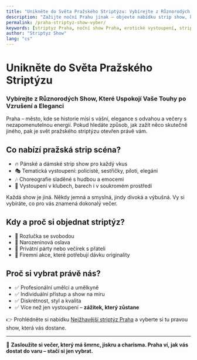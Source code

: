 ```yaml
---
title: "Unikněte do Světa Pražského Striptýzu: Vybírejte z Různorodých Show, Které Uspokojí Vaše Touhy po Vzrušení a Eleganci"
description: "Zažijte noční Prahu jinak – objevte nabídku strip show, které spojují vášeň, styl a profesionální vystoupení. Odvážná elegance, která vás pohltí."
permalink: /praha-striptyz-show-vyber/
keywords: [striptyz Praha, noční show Praha, erotické vystoupení, striptérky Praha, pánský striptýz, rozlučka se svobodou]
author: "Striptyz Show"
lang: "cs"
---
```


# Unikněte do Světa Pražského Striptýzu  
### Vybírejte z Různorodých Show, Které Uspokojí Vaše Touhy po Vzrušení a Eleganci

Praha – město, kde se historie mísí s vášní, elegance s odvahou a večery s nezapomenutelnou energií. Pokud hledáte způsob, jak zažít něco skutečně jiného, pak je svět pražského striptýzu otevřen právě vám.

## Co nabízí pražská strip scéna?

- 🔥 Pánské a dámské strip show pro každý vkus  
- 🎭 Tematická vystoupení: policisté, sestřičky, piloti, elegáni  
- 🎶 Choreografie sladěné s hudbou a emocemi  
- 🥂 Vystoupení v klubech, barech i v soukromém prostředí

Každá show je jiná. Někdy jemná a smyslná, jindy divoká a výbušná. Vy si vybíráte, co pro vás znamená dokonalý večer.

## Kdy a proč si objednat striptýz?

- 👰 Rozlučka se svobodou  
- 🎂 Narozeninová oslava  
- 🕺 Privátní párty nebo večírek s přáteli  
- 💼 Firemní akce, které potřebují dávku originality

## Proč si vybrat právě nás?

- ✅ Profesionální umělci a umělkyně  
- ✅ Individuální přístup a show na míru  
- ✅ Diskrétnost, styl a kvalita  
- ✅ Více než jen vystoupení – **zážitek, který zůstane**

👉 Prohlédněte si nabídku [Nejžhavější striptýz Praha](https://www.striptyz-show.cz/striptyz-praha/) a vyberte si tu pravou show, která vás dostane.

---

💃 **Zasloužíte si večer, který má šmrnc, jiskru a charisma. Praha ví, jak vás dostat do varu – stačí si jen vybrat.**
